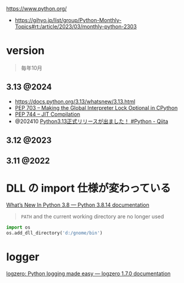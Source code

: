 https://www.python.org/

- https://gihyo.jp/list/group/Python-Monthly-Topics#rt:/article/2023/03/monthly-python-2303

# version

> 毎年10月

## 3.13 @2024

- https://docs.python.org/3.13/whatsnew/3.13.html
- [PEP 703 – Making the Global Interpreter Lock Optional in CPython](https://peps.python.org/pep-0703/)
- [PEP 744 – JIT Compilation](https://peps.python.org/pep-0744/)
- @202410 [Python3.13正式リリースが出ました！ #Python - Qiita](https://qiita.com/t3tra/items/152b6023e47c5b09bffe)

## 3.12 @2023

## 3.11 @2022

# DLL の import 仕様が変わっている

[What’s New In Python 3.8 — Python 3.8.14 documentation](https://docs.python.org/3.8/whatsnew/3.8.html#changes-in-the-python-api)

> `PATH` and the current working directory are no longer used

```python
import os
os.add_dll_directory('d:/gnome/bin')
```

# logger

[logzero: Python logging made easy — logzero 1.7.0 documentation](https://logzero.readthedocs.io/en/latest/)

